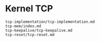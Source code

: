 # Kernel TCP

```{toctree}
tcp-implementation/tcp-implementation.md
tcp-mem/index.md
tcp-keepalive/tcp-keepalive.md
tcp-reset/tcp-reset.md
```